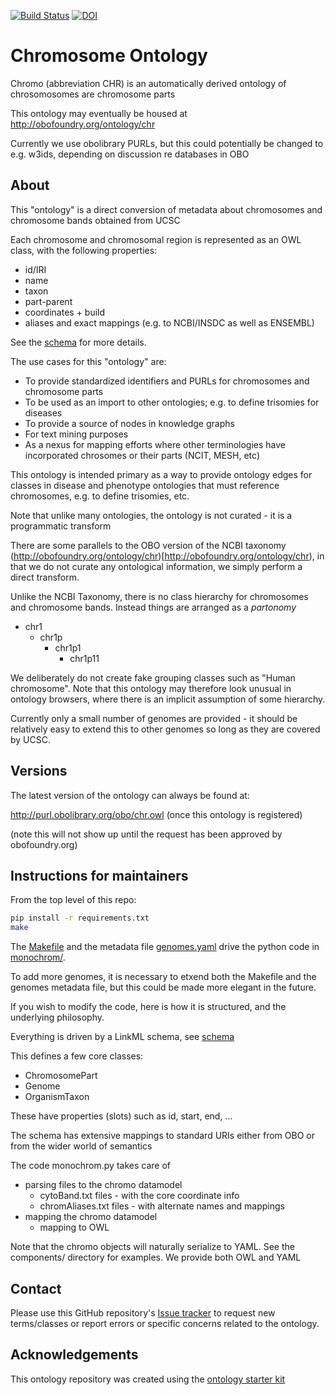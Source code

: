 [![Build Status](https://travis-ci.org/monarch-initiative/monochrom.svg?branch=master)](https://travis-ci.org/monarch-initiative/monochrom)
[![DOI](https://zenodo.org/badge/13996/monarch-initiative/monochrom.svg)](https://zenodo.org/badge/latestdoi/13996/monarch-initiative/monochrom)

# Chromosome Ontology

Chromo (abbreviation CHR) is an automatically derived ontology of chrosomosomes are chromosome parts

This ontology may eventually be housed at http://obofoundry.org/ontology/chr

Currently we use obolibrary PURLs, but this could potentially be changed to e.g. w3ids, depending on discussion re databases in OBO

## About

This "ontology" is a direct conversion of metadata about chromosomes and chromosome bands obtained from UCSC

Each chromosome and chromosomal region is represented as an OWL class, with the following properties:

 * id/IRI
 * name
 * taxon
 * part-parent
 * coordinates + build
 * aliases and exact mappings (e.g. to NCBI/INSDC as well as ENSEMBL)

See the [schema](model/schema/) for more details.

The use cases for this "ontology" are:

 * To provide standardized identifiers and PURLs for chromosomes and chromosome parts
 * To be used as an import to other ontologies; e.g. to define trisomies for diseases
 * To provide a source of nodes in knowledge graphs
 * For text mining purposes
 * As a nexus for mapping efforts where other terminologies have incorporated chrosomes or their parts (NCIT, MESH, etc)

This ontology is intended primary as a way to provide ontology edges
for classes in disease and phenotype ontologies that must reference
chromosomes, e.g. to define trisomies, etc.

Note that unlike many ontologies, the ontology is not curated - it is a programmatic transform

There are some parallels to the OBO version of the NCBI taxonomy
(http://obofoundry.org/ontology/chr)[http://obofoundry.org/ontology/chr),
in that we do not curate any ontological information, we simply
perform a direct transform.

Unlike the NCBI Taxonomy, there is no class hierarchy for chromosomes and chromosome bands. Instead things are arranged as a *partonomy*

 * chr1
    * chr1p
       * chr1p1
          * chr1p11

We deliberately do not create fake grouping classes such as "Human
chromosome". Note that this ontology may therefore look unusual in
ontology browsers, where there is an implicit assumption of some
hierarchy.

Currently only a small number of genomes are provided - it should be relatively easy to extend this to other genomes so long as they are covered by UCSC.

## Versions

The latest version of the ontology can always be found at:

http://purl.obolibrary.org/obo/chr.owl  (once this ontology is registered)

(note this will not show up until the request has been approved by obofoundry.org)

## Instructions for maintainers

From the top level of this repo:

```bash
pip install -r requirements.txt
make
```

The [Makefile](Makefile) and the metadata file [genomes.yaml](genomes.yaml) drive the python code in [monochrom/](monochrom/).

To add more genomes, it is necessary to etxend both the Makefile and the genomes metadata file, but this could be made more elegant in the future.

If you wish to modify the code, here is how it is structured, and the underlying philosophy.

Everything is driven by a LinkML schema, see [schema](model/schema/)

This defines a few core classes:

 * ChromosomePart
 * Genome
 * OrganismTaxon


These have properties (slots) such as id, start, end, ...

The schema has extensive mappings to standard URIs either from OBO or from the wider world of semantics

The code monochrom.py takes care of

 - parsing files to the chromo datamodel
    - cytoBand.txt files - with the core coordinate info
    - chromAliases.txt files - with alternate names and mappings
 - mapping the chromo datamodel
    - mapping to OWL

Note that the chromo objects will naturally serialize to YAML. See the components/ directory for examples. We provide both OWL and YAML

## Contact

Please use this GitHub repository's [Issue tracker](https://github.com/monarch-initiative/monochrom/issues) to request new terms/classes or report errors or specific concerns related to the ontology.

## Acknowledgements

This ontology repository was created using the [ontology starter kit](https://github.com/INCATools/ontology-starter-kit)
